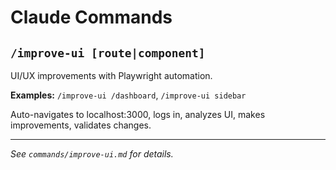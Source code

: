 # Claude Commands

## `/improve-ui [route|component]`
UI/UX improvements with Playwright automation.

**Examples:** `/improve-ui /dashboard`, `/improve-ui sidebar`

Auto-navigates to localhost:3000, logs in, analyzes UI, makes improvements, validates changes.

---
*See `commands/improve-ui.md` for details.*